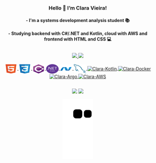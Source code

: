 <h3 align="center"> Hello 👋 I’m Clara Vieira! </h3>
<h4 align="center"> - I'm a systems development analysis student 📚 </h4>
<h4 align="center"> - Studying backend with C#/.NET and Kotlin, cloud with AWS and frontend with HTML and CSS 💻 </h4>

##

<div align="center">
  <a href="https://github.com/ClaraViieira">
  <img height="180em" src="https://github-readme-stats.vercel.app/api?username=ClaraViieira&show_icons=true&theme=dark&include_all_commits=true&count_private=true"/>
  <img height="180em" src="https://github-readme-stats.vercel.app/api/top-langs/?username=ClaraViieira&layout=compact&langs_count=7&theme=dark"/>
</div>

<div align="center" style="display: inline_block"><br>
  <img align="center" alt="Clara-HTML" height="30" width="40" src="https://raw.githubusercontent.com/devicons/devicon/master/icons/html5/html5-original.svg">
  <img align="center" alt="Clara-CSS" height="30" width="40" src="https://raw.githubusercontent.com/devicons/devicon/master/icons/css3/css3-original.svg">
  <img align="center" alt="Clara-Csharp" height="30" width="40" src="https://raw.githubusercontent.com/devicons/devicon/master/icons/csharp/csharp-original.svg">
  <img align="center" alt="Clara-DotNetCore" height="30" width="40" src="https://raw.githubusercontent.com/devicons/devicon/master/icons/dotnetcore/dotnetcore-original.svg">
  <img align="center" alt="Clara-Dot-Net" height="30" width="40" src="https://raw.githubusercontent.com/devicons/devicon/master/icons/dot-net/dot-net-original.svg">
  <img align="center" alt="Clara-MySQL" height="30" width="40" src="https://raw.githubusercontent.com/devicons/devicon/master/icons/mysql/mysql-original.svg">
  <img align="center" alt="Clara-Kotlin" height="30" width="40" src="https://cdn.jsdelivr.net/gh/devicons/devicon/icons/kotlin/kotlin-original.svg">
  <img align="center" alt="Clara-Docker" height="30" width="40" src="https://cdn.jsdelivr.net/gh/devicons/devicon/icons/docker/docker-original-wordmark.svg">
  <img align="center" alt="Clara-Argo" height="30" width="40" src="https://cdn.jsdelivr.net/gh/devicons/devicon/icons/argocd/argocd-original-wordmark.svg">
  <img align="center" alt="Clara-AWS" height="30" width="40" src="https://cdn.jsdelivr.net/gh/devicons/devicon/icons/amazonwebservices/amazonwebservices-original-wordmark.svg">    
</div>

##

<div align= "center"> 
  <a href = "mailto:mariahclara@hotmail.com"><img src="https://img.shields.io/badge/Microsoft_Outlook-0078D4?style=for-the-badge&logo=microsoft-outlook&logoColor=white" target="_blank"></a>
  <a href="https://www.linkedin.com/in/maria-clara-vieira-8283a5238/" target="_blank"><img src="https://img.shields.io/badge/-LinkedIn-%230077B5?style=for-the-badge&logo=linkedin&logoColor=white" target="_blank"></a> 
<div>

![Snake animation](https://github.com/ClaraViieira/ClaraViieira/blob/output/github-contribution-grid-snake.svg)
